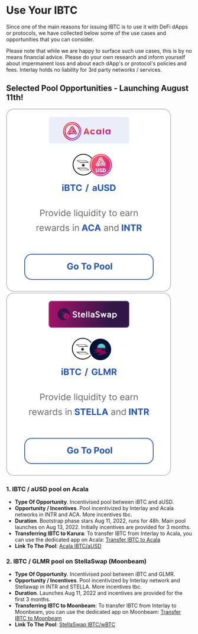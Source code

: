 # Use Your IBTC

Since one of the main reasons for issuing IBTC is to use it with DeFi dApps or protocols, we have collected below some of the use cases and opportunities that you can consider.

Please note that while we are happy to surface such use cases, this is by no means financial advice. Please do your own research and inform yourself about impermanent loss and about each dApp's or protocol's policies and fees. Interlay holds no liability for 3rd party networks / services. 

## Selected Pool Opportunities - Launching August 11th!

[![Acala Pool](../_assets/img/interlay/AcalaPool.png ':size=40%')](https://apps.acala.network/earn)
[![StellaSwap Pool](../_assets/img/interlay/StellaSwapPool.png ':size=40%')](https://app.stellaswap.com/farm)

### 1. IBTC / aUSD pool on Acala

* **Type Of Opportunity**. Incentivised pool between iBTC and aUSD.
* **Opportunity / Incentives**. Pool incentivized by Interlay and Acala networks in INTR and ACA. More incentives tbc. 
* **Duration**. Bootstrap phase stars Aug 11, 2022, runs for 48h. Main pool launches on Aug 13, 2022. Initially incentives are provided for 3 months.
* **Transferring IBTC to Karura**:  To transfer IBTC from Interlay to Acala, you can use the dedicated app on Acala: [Transfer IBTC to Acala](https://apps.acala.network/bridge)
* **Link To The Pool**: [Acala IBTC/aUSD](https://apps.acala.network/earn)

### 2. IBTC / GLMR pool on StellaSwap (Moonbeam)

* **Type Of Opportunity**. Incentivised pool between iBTC and GLMR.
* **Opportunity / Incentives**. Pool incentivized by Interlay network and Stellawap in INTR and STELLA. More incentives tbc. 
* **Duration**. Launches Aug 11, 2022 and incentives are provided for the first 3 months.
* **Transferring IBTC to Moonbeam**: To transfer IBTC from Interlay to Moonbeam, you can use the dedicated app on Moonbeam: [Transfer IBTC to Moonbeam](https://apps.moonbeam.network/moonbeam)
* **Link To The Pool**: [StellaSwap IBTC/wBTC](https://app.stellaswap.com/farm)

